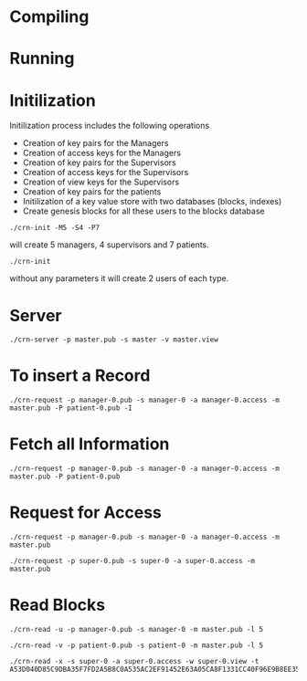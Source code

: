 Compiling
==========


Running
=======

# Initilization

Initilization process includes the following operations

- Creation of key pairs for the Managers
- Creation of access keys for the Managers
- Creation of key pairs for the Supervisors
- Creation of access keys for the Supervisors
- Creation of view keys for the Supervisors
- Creation of key pairs for the patients
- Initilization of a key value store with two databases (blocks, indexes)
- Create genesis blocks for all these users to the blocks database

```
./crn-init -M5 -S4 -P7
```

will create 5 managers, 4 supervisors and 7 patients.

```
./crn-init
```

without any parameters it will create 2 users of each type.


# Server

```
./crn-server -p master.pub -s master -v master.view
```

# To insert a Record

```
./crn-request -p manager-0.pub -s manager-0 -a manager-0.access -m master.pub -P patient-0.pub -I
```

# Fetch all Information

```
./crn-request -p manager-0.pub -s manager-0 -a manager-0.access -m master.pub -P patient-0.pub
```


# Request for Access

```
./crn-request -p manager-0.pub -s manager-0 -a manager-0.access -m master.pub
```

```
./crn-request -p super-0.pub -s super-0 -a super-0.access -m master.pub
```

# Read Blocks

```
./crn-read -u -p manager-0.pub -s manager-0 -m master.pub -l 5
```

```
./crn-read -v -p patient-0.pub -s patient-0 -m master.pub -l 5
```

```
./crn-read -x -s super-0 -a super-0.access -w super-0.view -t A53D040D85C9DBA35F7FD2A5B8C0A535AC2EF91452E63A05CA8F1331CC40F96E9B8EE3514F5C1777DB26D538A35A101C98BDA55EA43A4862ECB6353528A88004
```
